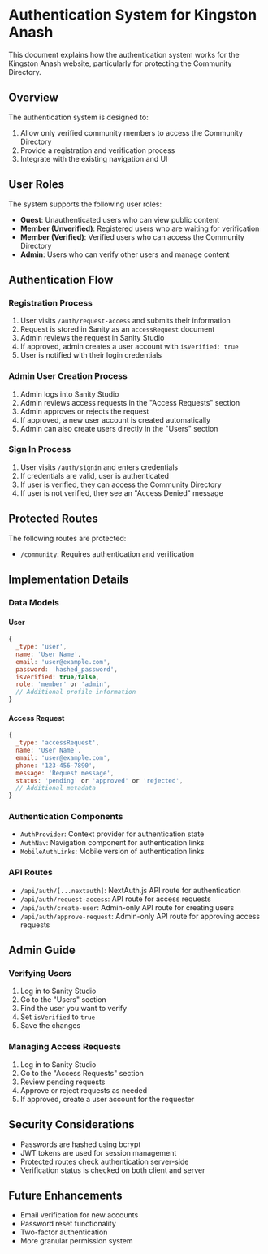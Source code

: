 # Authentication System for Kingston Anash

This document explains how the authentication system works for the Kingston Anash website, particularly for protecting the Community Directory.

## Overview

The authentication system is designed to:

1. Allow only verified community members to access the Community Directory
2. Provide a registration and verification process
3. Integrate with the existing navigation and UI

## User Roles

The system supports the following user roles:

- **Guest**: Unauthenticated users who can view public content
- **Member (Unverified)**: Registered users who are waiting for verification
- **Member (Verified)**: Verified users who can access the Community Directory
- **Admin**: Users who can verify other users and manage content

## Authentication Flow

### Registration Process

1. User visits `/auth/request-access` and submits their information
2. Request is stored in Sanity as an `accessRequest` document
3. Admin reviews the request in Sanity Studio
4. If approved, admin creates a user account with `isVerified: true`
5. User is notified with their login credentials

### Admin User Creation Process

1. Admin logs into Sanity Studio
2. Admin reviews access requests in the "Access Requests" section
3. Admin approves or rejects the request
4. If approved, a new user account is created automatically
5. Admin can also create users directly in the "Users" section

### Sign In Process

1. User visits `/auth/signin` and enters credentials
2. If credentials are valid, user is authenticated
3. If user is verified, they can access the Community Directory
4. If user is not verified, they see an "Access Denied" message

## Protected Routes

The following routes are protected:

- `/community`: Requires authentication and verification

## Implementation Details

### Data Models

#### User

```javascript
{
  _type: 'user',
  name: 'User Name',
  email: 'user@example.com',
  password: 'hashed_password',
  isVerified: true/false,
  role: 'member' or 'admin',
  // Additional profile information
}
```

#### Access Request

```javascript
{
  _type: 'accessRequest',
  name: 'User Name',
  email: 'user@example.com',
  phone: '123-456-7890',
  message: 'Request message',
  status: 'pending' or 'approved' or 'rejected',
  // Additional metadata
}
```

### Authentication Components

- `AuthProvider`: Context provider for authentication state
- `AuthNav`: Navigation component for authentication links
- `MobileAuthLinks`: Mobile version of authentication links

### API Routes

- `/api/auth/[...nextauth]`: NextAuth.js API route for authentication
- `/api/auth/request-access`: API route for access requests
- `/api/auth/create-user`: Admin-only API route for creating users
- `/api/auth/approve-request`: Admin-only API route for approving access requests

## Admin Guide

### Verifying Users

1. Log in to Sanity Studio
2. Go to the "Users" section
3. Find the user you want to verify
4. Set `isVerified` to `true`
5. Save the changes

### Managing Access Requests

1. Log in to Sanity Studio
2. Go to the "Access Requests" section
3. Review pending requests
4. Approve or reject requests as needed
5. If approved, create a user account for the requester

## Security Considerations

- Passwords are hashed using bcrypt
- JWT tokens are used for session management
- Protected routes check authentication server-side
- Verification status is checked on both client and server

## Future Enhancements

- Email verification for new accounts
- Password reset functionality
- Two-factor authentication
- More granular permission system
